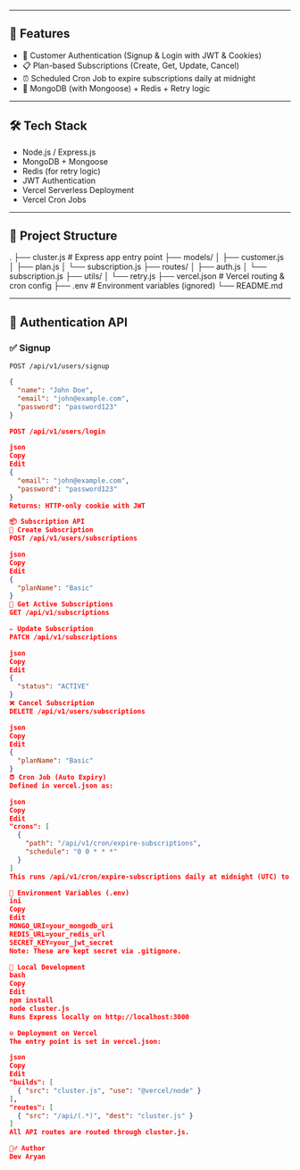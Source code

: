 
---

## 📁 Features

- 🔐 Customer Authentication (Signup & Login with JWT & Cookies)
- 📋 Plan-based Subscriptions (Create, Get, Update, Cancel)
- ⏰ Scheduled Cron Job to expire subscriptions daily at midnight
- 🔁 MongoDB (with Mongoose) + Redis + Retry logic

---

## 🛠 Tech Stack

- Node.js / Express.js
- MongoDB + Mongoose
- Redis (for retry logic)
- JWT Authentication
- Vercel Serverless Deployment
- Vercel Cron Jobs

---

## 📂 Project Structure

.
├── cluster.js # Express app entry point
├── models/
│ ├── customer.js
│ ├── plan.js
│ └── subscription.js
├── routes/
│ ├── auth.js
│ └── subscription.js
├── utils/
│ └── retry.js
├── vercel.json # Vercel routing & cron config
├── .env # Environment variables (ignored)
└── README.md


---

## 🔐 Authentication API

### ✅ Signup  
`POST /api/v1/users/signup`  
```json
{
  "name": "John Doe",
  "email": "john@example.com",
  "password": "password123"
}

POST /api/v1/users/login

json
Copy
Edit
{
  "email": "john@example.com",
  "password": "password123"
}
Returns: HTTP-only cookie with JWT

📦 Subscription API
📄 Create Subscription
POST /api/v1/users/subscriptions

json
Copy
Edit
{
  "planName": "Basic"
}
📑 Get Active Subscriptions
GET /api/v1/subscriptions

✏️ Update Subscription
PATCH /api/v1/subscriptions

json
Copy
Edit
{
  "status": "ACTIVE"
}
❌ Cancel Subscription
DELETE /api/v1/users/subscriptions

json
Copy
Edit
{
  "planName": "Basic"
}
⏰ Cron Job (Auto Expiry)
Defined in vercel.json as:

json
Copy
Edit
"crons": [
  {
    "path": "/api/v1/cron/expire-subscriptions",
    "schedule": "0 0 * * *"
  }
]
This runs /api/v1/cron/expire-subscriptions daily at midnight (UTC) to automatically expire outdated subscriptions.

🔧 Environment Variables (.env)
ini
Copy
Edit
MONGO_URI=your_mongodb_uri
REDIS_URL=your_redis_url
SECRET_KEY=your_jwt_secret
Note: These are kept secret via .gitignore.

🧪 Local Development
bash
Copy
Edit
npm install
node cluster.js
Runs Express locally on http://localhost:3000

⚙️ Deployment on Vercel
The entry point is set in vercel.json:

json
Copy
Edit
"builds": [
  { "src": "cluster.js", "use": "@vercel/node" }
],
"routes": [
  { "src": "/api/(.*)", "dest": "cluster.js" }
]
All API routes are routed through cluster.js.

🙋‍♂️ Author
Dev Aryan
